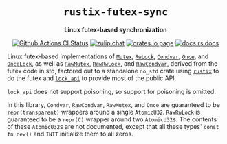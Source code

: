 <div align="center">
  <h1><code>rustix-futex-sync</code></h1>

  <p>
    <strong>Linux futex-based synchronization</strong>
  </p>

  <p>
    <a href="https://github.com/sunfishcode/rustix-futex-sync/actions?query=workflow%3ACI"><img src="https://github.com/sunfishcode/rustix-futex-sync/workflows/CI/badge.svg" alt="Github Actions CI Status" /></a>
    <a href="https://bytecodealliance.zulipchat.com/#narrow/stream/206238-general"><img src="https://img.shields.io/badge/zulip-join_chat-brightgreen.svg" alt="zulip chat" /></a>
    <a href="https://crates.io/crates/rustix-futex-sync"><img src="https://img.shields.io/crates/v/rustix-futex-sync.svg" alt="crates.io page" /></a>
    <a href="https://docs.rs/rustix-futex-sync"><img src="https://docs.rs/rustix-futex-sync/badge.svg" alt="docs.rs docs" /></a>
  </p>
</div>

Linux futex-based implementations of [`Mutex`], [`RwLock`], [`Condvar`],
[`Once`], and [`OnceLock`], as well as [`RawMutex`], [`RawRwLock`], and
[`RawCondvar`], derived from the futex code in std, factored out to
a standalone `no_std` crate using [`rustix`] to do the futex and [`lock_api`]
to provide most of the public API.

`lock_api` does not support poisoning, so support for poisoning is omitted.

In this library, `Condvar`, `RawCondvar`, `RawMutex`, and `Once` are guaranteed
to be `repr(transparent)` wrappers around a single `AtomicU32`. `RawRwLock` is
guaranteed to be a `repr(C)` wrapper around two `AtomicU32`s. The contents of
these `AtomicU32`s are not documented, except that all these types'
`const fn new()` and `INIT` initialize them to all zeros.

[`Mutex`]: https://docs.rs/rustix-futex-sync/latest/rustix_futex_sync/type.Mutex.html
[`RwLock`]: https://docs.rs/rustix-futex-sync/latest/rustix_futex_sync/type.RwLock.html
[`Condvar`]: https://docs.rs/rustix-futex-sync/latest/rustix_futex_sync/type.Condvar.html
[`Once`]: https://docs.rs/rustix-futex-sync/latest/rustix_futex_sync/type.Once.html
[`OnceLock`]: https://docs.rs/rustix-futex-sync/latest/rustix_futex_sync/type.OnceLock.html
[`RawMutex`]: https://docs.rs/rustix-futex-sync/latest/rustix_futex_sync/type.RawMutex.html
[`RawRwLock`]: https://docs.rs/rustix-futex-sync/latest/rustix_futex_sync/type.RawRwLock.html
[`RawCondvar`]: https://docs.rs/rustix-futex-sync/latest/rustix_futex_sync/type.RawCondvar.html
[`rustix`]: https://github.com/bytecodealliance/rustix#readme
[`lock_api`]: https://crates.io/crates/lock_api
